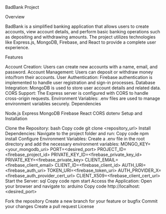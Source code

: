 BadBank Project

Overview

BadBank is a simplified banking application that allows users to create accounts, view account details, and perform basic banking operations such as depositing and withdrawing amounts. The project utilizes technologies like Express.js, MongoDB, Firebase, and React to provide a complete user experience.

Features

Account Creation: Users can create new accounts with a name, email, and password.
Account Management: Users can deposit or withdraw money into/from their accounts.
User Authentication: Firebase authentication is implemented to handle user registration and sign-in processes.
Database Integration: MongoDB is used to store user account details and related data.
CORS Support: The Express server is configured with CORS to handle cross-origin requests.
Environment Variables: .env files are used to manage environment variables securely.
Dependencies

Node.js
Express
MongoDB
Firebase
React
CORS
dotenv
Setup and Installation

Clone the Repository:
bash
Copy code
git clone <repository_url>
Install Dependencies:
Navigate to the project folder and run:
Copy code
npm install
Configure Environment Variables:
Create a .env file in the root directory and add the necessary environment variables:
MONGO_KEY=<your_mongodb_uri>
PORT=<desired_port>
PROJECT_ID=<firebase_project_id>
PRIVATE_KEY_ID=<firebase_private_key_id>
PRIVATE_KEY=<firebase_private_key>
CLIENT_EMAIL=<firebase_client_email>
CLIENT_ID=<firebase_client_id>
AUTH_URI=<firebase_auth_uri>
TOKEN_URI=<firebase_token_uri>
AUTH_PROVIDER_X=<firebase_auth_provider_cert_url>
CLIENT_X509=<firebase_client_cert_url>
Start the Server:
sql
Copy code
npm start
Access the Application:
Open your browser and navigate to:
arduino
Copy code
http://localhost:<desired_port>

Fork the repository
Create a new branch for your feature or bugfix
Commit your changes
Create a pull request
License
